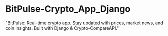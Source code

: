# BitPulse-Crypto_App_Django
"BitPulse: Real-time crypto app. Stay updated with prices, market news, and coin insights. Built with Django &amp; Crypto-CompareAPI."
